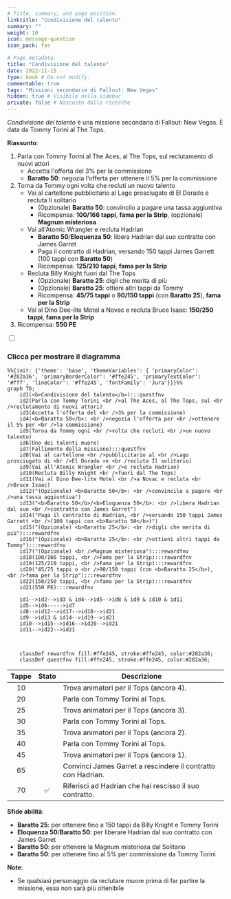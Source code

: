 ```yaml
---
# Title, summary, and page position.
linktitle: "Condivisione del talento"
summary: ""
weight: 10
icon: message-question
icon_pack: fas

# Page metadata.
title: "Condivisione del talento"
date: 2022-11-15
type: book # Do not modify.
commentable: true
tags: "Missioni secondarie di Fallout: New Vegas"
hidden: true # Visibile nella sidebar
private: false # Nascosto dalle ricerche
---
```


<div class="fnv">


*Condivisione del talento* è una missione secondaria di Fallout: New Vegas. È data da Tommy Torini al The Tops.

**Riassunto**:
1. Parla con Tommy Torini al The Aces, al The Tops, sul reclutamento di nuovi attori
   - Accetta l'offerta del 3% per la commissione
   - **Baratto 50**: negozia l'offerta per ottenere il 5% per la commissione
2. Torna da Tommy ogni volta che recluti un nuovo talento
   - Vai al cartellone pubblicitario al Lago prosciugato di El Dorado e recluta Il solitario
      -  (Opzionale) **Baratto 50**: convincilo a pagare una tassa aggiuntiva
      -  Ricompensa: **100/166 tappi**, **fama per la Strip**, (opzionale) **Magnum misteriosa**
   - Vai all'Atomic Wrangler e recluta Hadrian
      -  **Baratto 50**/**Eloquenza 50**: libera Hadrian dal suo contratto con James Garret
      -  Paga il contratto di Hadrian, versando 150 tappi James Garrett (100 tappi con **Baratto 50**)
      -  Ricompensa: **125/210 tappi**, **fama per la Strip**
   - Recluta Billy Knight fuori dal The Tops
      -  (Opzionale) **Baratto 25**: digli che merita di più
      -  (Opzionale) **Baratto 25**: ottieni altri tappi da Tommy
      -  Ricompensa: **45/75 tappi** o **90/150 tappi** (con **Baratto 25**), **fama per la Strip**
   -  Vai al Dino Dee-lite Motel a Novac e recluta Bruce Isaac: **150/250 tappi**, **fama per la Strip**
3. Ricompensa: **550 PE**

<section class="chart-collapse">
<input type="checkbox" name="collapse2" id="handle2">
<h3 class="handle">
<label for="handle2">Clicca per mostrare il diagramma</label>
</h3>
<div class="content">

```mermaid
%%{init: {'theme': 'base', 'themeVariables': { 'primaryColor': '#282a36', 'primaryBorderColor': '#ffe245', 'primaryTextColor': '#fff', 'lineColor': '#ffe245', 'fontFamily': 'Jura'}}}%%
graph TD;
    id1(<b>Condivisione del talento</b>):::questfnv
    id2(Parla con Tommy Torini <br />al The Aces, al The Tops, sul <br />reclutamento di nuovi attori)
    id3(Accetta l'offerta del <br />3% per la commissione)
    id4(<b>Baratto 50</b>: <br />negozia l'offerta per <br />ottenere il 5% per <br />la commissione)
    id5(Torna da Tommy ogni <br />volta che recluti <br />un nuovo talento)
    id6(Uno dei talenti muore)
    id7(Fallimento della missione):::questfnv 
    id8(Vai al cartellone <br />pubblicitario al <br />Lago prosciugato di <br />El Dorado >e <br /recluta Il solitario)
    id9(Vai all'Atomic Wrangler <br />e recluta Hadrian)
    id10(Recluta Billy Knight <br />fuori dal The Tops)
    id11(Vai al Dino Dee-lite Motel <br />a Novac e recluta <br />Bruce Isaac)
    id12("(Opzionale) <b>Baratto 50</b>: <br />convincilo a pagare <br />una tassa aggiuntiva")
    id13("<b>Baratto 50</b>/<b>Eloquenza 50</b>: <br />libera Hadrian dal suo <br />contratto con James Garret") 
    id14("Paga il contratto di Hadrian, <br />versando 150 tappi James Garrett <br />(100 tappi con <b>Baratto 50</b>)")
    id15("(Opzionale) <b>Baratto 25</b>: <br />digli che merita di più"):::rewardfnv
    id16("(Opzionale) <b>Baratto 25</b>: <br />ottieni altri tappi da Tommy"):::rewardfnv
    id17("(Opzionale) <br />Magnum misteriosa"):::rewardfnv
    id18(100/166 tappi, <br />Fama per la Strip):::rewardfnv
    id19(125/210 tappi, <br />Fama per la Strip):::rewardfnv
    id20("45/75 tappi o <br />90/150 tappi (con <b>Baratto 25</b>), <br />fama per la Strip"):::rewardfnv
    id22(150/250 tappi, <br />fama per la Strip):::rewardfnv
    id21(550 PE):::rewardfnv
    
    id1-->id2-->id3 & id4-->id5-->id8 & id9 & id10 & id11
    id5-->id6----->id7
    id8-->id12-->id17-->id18-->id21
    id9-->id13 & id14-->id19-->id21
    id10-->id15-->id16-->id20-->id21
    id11-->id22-->id21
    
    
    
    classDef rewardfnv fill:#ffe245, stroke:#ffe245, color:#282a36;
    classDef questfnv fill:#ffe245, stroke:#ffe245, color:#282a36;
```

</div>
</section>

| Tappe |       Stato        | Descrizione                                                  |
| :---: | :----------------: | ------------------------------------------------------------ |
|  10   |                    | Trova animatori per il Tops (ancora 4).                      |
|  20   |                    | Parla con Tommy Torini al Tops.                              |
|  25   |                    | Trova animatori per il Tops (ancora 3).                      |
|  30   |                    | Parla con Tommy Torini al Tops.                              |
|  35   |                    | Trova animatori per il Tops (ancora 2).                      |
|  40   |                    | Parla con Tommy Torini al Tops.                              |
|  45   |                    | Trova animatori per il Tops (ancora 1).                      |
|  65   |                    | Convinci James Garret a rescindere il contratto con Hadrian. |
|  70   | :white_check_mark: | Riferisci ad Hadrian che hai rescisso il suo contratto.      |



**Sfide abilità**:
- **Baratto 25**: per ottenere fino a 150 tappi da Billy Knight e Tommy Torini
- **Eloquenza 50**/**Baratto 50**: per liberare Hadrian dal suo contratto con James Garret
- **Baratto 50**: per ottenere la Magnum misteriosa dal Solitario
- **Baratto 50**: per ottenere fino al 5% per commissione da Tommy Torini



**Note**:
- Se qualsiasi personaggio da reclutare muore prima di far partire la missione, essa non sarà più ottenibile 


</div>


